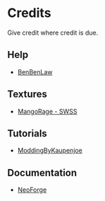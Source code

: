 # Credits

Give credit where credit is due.

## Help

* [BenBenLaw](https://github.com/benbenlaw/)

## Textures

* [MangoRage - SWSS](https://github.com/RealMangorage/swss)

## Tutorials

* [ModdingByKaupenjoe](https://www.youtube.com/@ModdingByKaupenjoe/videos)

## Documentation

* [NeoForge](https://docs.neoforged.net/)
